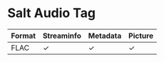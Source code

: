 # Salt Audio Tag

| Format | Streaminfo | Metadata | Picture |
|--------|------------|----------|---------|
| FLAC   | ✓          | ✓        | ✓       |